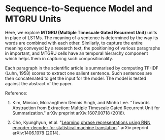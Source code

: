 # Sequence-to-Sequence Model and MTGRU Units

Here, we explore **MTGRU (Multiple Timescale Gated Recurrent Unit)** units in place of LSTMs. The meaning of a sentence is determined by the way its words are combined with each other. Similarly, to capture the entire meaning conveyed by a research text, the positioning of various paragraphs in important, and MTGRU cells have an temporal hierarchy component which helps them in capturing such compositionality.

Each paragraph in the scientific article is summarised by computing TF-IDF (Luhn, 1958) scores to extract one salient sentence. Such sentences are then concatenated to get the input for the model. The model is tested against the abstract of the paper.

Reference:

1. Kim, Minsoo, Moirangthem Dennis Singh, and Minho Lee. "Towards Abstraction from Extraction: Multiple Timescale Gated Recurrent Unit for Summarization." arXiv preprint arXiv:1607.00718 (2016).

2. Cho, Kyunghyun, et al. "[Learning phrase representations using RNN encoder-decoder for statistical machine translation](http://arxiv.org/abs/1406.1078)." arXiv preprint arXiv:1406.1078 (2014).